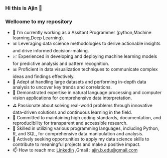 ### Hi this is Ajin 👋

### Wellcome to my repository

- 🔭 I’m currently working as a Assitant Programmer (python,Machine learning,Deep Learning).
- 📊 Leveraging data science methodologies to derive actionable insights and drive informed decision-making.
- 📈 Experienced in developing and deploying machine learning models for predictive analysis and pattern recognition.
- 📊 Proficient in data visualization techniques to communicate complex ideas and findings effectively.
- 🔬 Adept at handling large datasets and performing in-depth data analysis to uncover key trends and correlations.
- 📄 Demonstrated expertise in natural language processing and computer vision applications for comprehensive data interpretation.
- ⛳ Passionate about solving real-world problems through innovative data-driven solutions and continuous learning in the field.
- 🔧 Committed to maintaining high coding standards, documentation, and reproducibility for transparent and accessible research.
- 🎯 Skilled in utilizing various programming languages, including Python, R, and SQL, for comprehensive data manipulation and analysis.
- 🤔 Actively seeking opportunities to apply my data science skills to contribute to meaningful projects and make a positive impact.
- 📫 How to reach me: [LinkedIn](https://www.linkedin.com/in/ajin-b-0851191b0/) ,Gmail : ajin.b.edu@gmail.com


<!--
**AJIN-B/AJIN-B** is a ✨ _special_ ✨ repository because its `README.md` (this file) appears on your GitHub profile.

Here are some ideas to get you started:

- 🔭 I’m currently working on ...
- 🌱 I’m currently learning ...
- 👯 I’m looking to collaborate on ...
- 🤔 I’m looking for help with ...
- 💬 Ask me about ...
- 📫 How to reach me: ...
- 😄 Pronouns: ...
- ⚡ Fun fact: ...
-->
